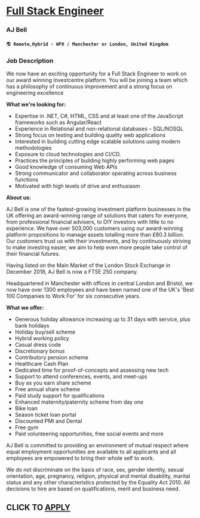 # [Full Stack Engineer](https://www.remotewlb.com/apply/full-stack-engineer-109168)  
### AJ Bell  
#### `🌎 Remote,Hybrid - WFH / Manchester or London, United Kingdom`  

### **Job Description**

We now have an exciting opportunity for a Full Stack Engineer to work on our award winning Investcentre platform. You will be joining a team which has a philosophy of continuous improvement and a strong focus on engineering excellence

 **What we're looking for:**

  * Expertise in .NET, C#, HTML, CSS and at least one of the JavaScript frameworks such as Angular/React
  * Experience in Relational and non-relational databases – SQL/NOSQL
  * Strong focus on testing and building quality web applications
  * Interested in building cutting edge scalable solutions using modern methodologies
  * Exposure to cloud technologies and CI/CD.
  * Practices the principles of building highly performing web pages
  * Good knowledge of consuming Web APIs
  * Strong communicator and collaborator operating across business functions
  * Motivated with high levels of drive and enthusiasm

 **About us:**

AJ Bell is one of the fastest-growing investment platform businesses in the UK offering an award-winning range of solutions that caters for everyone, from professional financial advisers, to DIY investors with little to no experience. We have over 503,000 customers using our award-winning platform propositions to manage assets totalling more than £80.3 billion. Our customers trust us with their investments, and by continuously striving to make investing easier, we aim to help even more people take control of their financial futures.

Having listed on the Main Market of the London Stock Exchange in December 2018, AJ Bell is now a FTSE 250 company.

Headquartered in Manchester with offices in central London and Bristol, we now have over 1300 employees and have been named one of the UK's 'Best 100 Companies to Work For’ for six consecutive years.

 **What we offer:**

  * Generous holiday allowance increasing up to 31 days with service, plus bank holidays
  * Holiday buy/sell scheme
  * Hybrid working policy
  * Casual dress code
  * Discretionary bonus
  * Contributory pension scheme
  * Healthcare Cash Plan
  * Dedicated time for proof-of-concepts and assessing new tech
  * Support to attend conferences, events, and meet-ups
  * Buy as you earn share scheme
  * Free annual share scheme
  * Paid study support for qualifications
  * Enhanced maternity/paternity scheme from day one
  * Bike loan
  * Season ticket loan portal
  * Discounted PMI and Dental
  * Free gym
  * Paid volunteering opportunities, free social events and more

AJ Bell is committed to providing an environment of mutual respect where equal employment opportunities are available to all applicants and all employees are empowered to bring their whole self to work.

We do not discriminate on the basis of race, sex, gender identity, sexual orientation, age, pregnancy, religion, physical and mental disability, marital status and any other characteristics protected by the Equality Act 2010. All decisions to hire are based on qualifications, merit and business need.

  
## CLICK TO [APPLY](https://www.remotewlb.com/apply/full-stack-engineer-109168)

